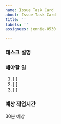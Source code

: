 ```yaml
---
name: Issue Task Card
about: Issue Task Card
title: ''
labels: ''
assignees: jennie-0530

---
```


### 태스크 설명


### 해야할 일
1. [ ] 
2. [ ]
3. [ ]

### 예상 작업시간
30분 예상
